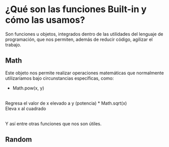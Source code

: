 # ¿Qué son las funciones Built-in y cómo las usamos?

Son funciones u objetos, integrados dentro de las utilidades del lenguaje de programación, que nos permiten, además de reducir código, agilizar el trabajo.

## Math
Este objeto nos permite realizar operaciones matemáticas que normalmente utilizaríamos bajo circunstancias específicas, como:

* Math.pow(x, y)
<br/>
Regresa el valor de x elevado a y (potencia)
* Math.sqrt(x)
<br/>
Eleva x al cuadrado
<br/>
<br/>

Y así entre otras funciones que nos son útiles.

## Random
